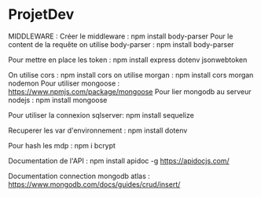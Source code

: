 # ProjetDev

MIDDLEWARE :
Créer le middleware : npm install body-parser
Pour le content de la requête on utilise body-parser : npm install body-parser

Pour mettre en place les token :
npm install express dotenv jsonwebtoken

On utilise cors  : npm install cors
on utilise morgan : npm install cors morgan nodemon
Pour utiliser mongoose : <https://www.npmjs.com/package/mongoose>
Pour lier mongodb au serveur nodejs : npm install mongoose

Pour utiliser la connexion sqlserver:
npm install sequelize

Recuperer les var d'environnement : npm install dotenv

Pour hash les mdp : npm i bcrypt

Documentation de l'API : npm install apidoc -g
<https://apidocjs.com/>

Documentation connection mongodb atlas :
<https://www.mongodb.com/docs/guides/crud/insert/>
